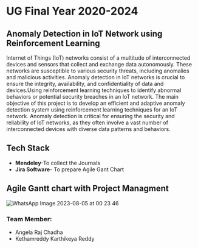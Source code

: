 # UG Final Year 2020-2024
## Anomaly Detection in IoT Network using Reinforcement Learning
Internet of Things (IoT) networks consist of a multitude of interconnected devices and sensors that collect and exchange data autonomously. These networks are susceptible to various security threats, including anomalies and malicious activities. Anomaly detection in IoT networks is crucial to ensure the integrity, availability, and confidentiality of data and devices.Using reinforcement learning techniques to identify abnormal behaviors or potential security breaches in an IoT network.
The main objective of this project is to develop an efficient and adaptive anomaly detection system using reinforcement learning techniques for an IoT network. Anomaly detection is critical for ensuring the security and reliability of IoT networks, as they often involve a vast number of interconnected devices with diverse data patterns and behaviors.

## Tech Stack
<ul><li><b>Mendeley</b>-To collect the Journals</li>
<li><b>Jira Software</b>- To prepare Agile Gant Chart</li></ul>


## Agile Gantt chart with Project Managment
![WhatsApp Image 2023-08-05 at 00 23 46](https://github.com/RE8EL0804/ug_final_year/assets/75231862/9a6cffaa-deb4-4729-8ff0-adf7485d6cdd)

### Team Member:
<ul><li> Angela Raj Chadha </li>
<li>Kethamreddy Karthikeya Reddy</li></ul>
